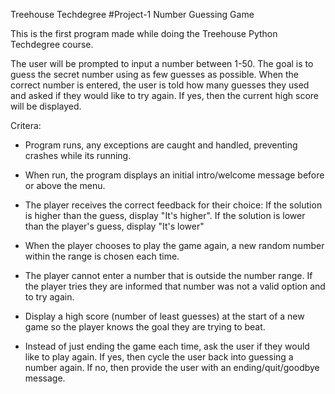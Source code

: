 Treehouse Techdegree 
#Project-1
Number Guessing Game

This is the first program made while doing the Treehouse Python Techdegree course. 

The user will be prompted to input a number between 1-50. The goal is to guess the secret number using as few guesses as possible. When the correct number is entered, the user is told how many guesses they used and asked if they would like to try again. If yes, then the current high score will be displayed. 


Critera:

- Program runs, any exceptions are caught and handled, preventing crashes while its running.

- When run, the program displays an initial intro/welcome message before or above the menu.

- The player receives the correct feedback for their choice:
If the solution is higher than the guess, display "It's higher".
If the solution is lower than the player's guess, display "It's lower"

- When the player chooses to play the game again, a new random number within the range is chosen each time.

- The player cannot enter a number that is outside the number range. If the player tries they are informed that number was not a valid option and to try again.

- Display a high score (number of least guesses) at the start of a new game so the player knows the goal they are trying to beat.

- Instead of just ending the game each time, ask the user if they would like to play again.
If yes, then cycle the user back into guessing a number again.
If no, then provide the user with an ending/quit/goodbye message.





